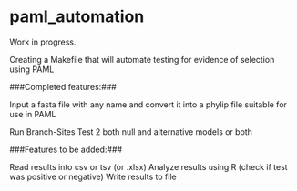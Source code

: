 paml_automation
===============

Work in progress.

Creating a Makefile that will automate testing for evidence of selection using PAML

###Completed features:###

Input a fasta file with any name and convert it into a phylip file suitable for use in PAML

Run Branch-Sites Test 2 both null and alternative models or both

###Features to be added:###

Read results into csv or tsv (or .xlsx)
Analyze results using R (check if test was positive or negative)
Write results to file
